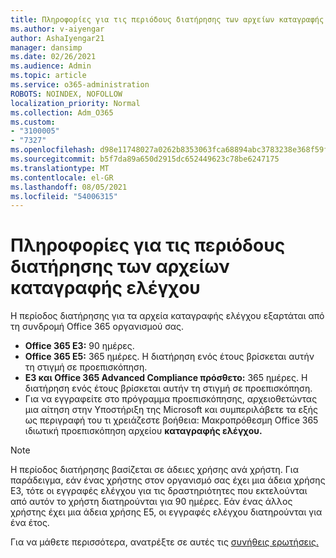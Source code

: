 ```yaml
---
title: Πληροφορίες για τις περιόδους διατήρησης των αρχείων καταγραφής ελέγχου
ms.author: v-aiyengar
author: AshaIyengar21
manager: dansimp
ms.date: 02/26/2021
ms.audience: Admin
ms.topic: article
ms.service: o365-administration
ROBOTS: NOINDEX, NOFOLLOW
localization_priority: Normal
ms.collection: Adm_O365
ms.custom:
- "3100005"
- "7327"
ms.openlocfilehash: d98e11748027a0262b8353063fca68894abc3783238e368f59f7457ea2ba0a8f
ms.sourcegitcommit: b5f7da89a650d2915dc652449623c78be6247175
ms.translationtype: MT
ms.contentlocale: el-GR
ms.lasthandoff: 08/05/2021
ms.locfileid: "54006315"
---
```

# <a name="about-audit-logs-retention-periods"></a>Πληροφορίες για τις περιόδους διατήρησης των αρχείων καταγραφής ελέγχου

Η περίοδος διατήρησης για τα αρχεία καταγραφής ελέγχου εξαρτάται από τη συνδρομή Office 365 οργανισμού σας.

- **Office 365 E3:** 90 ημέρες.
- **Office 365 E5:** 365 ημέρες. Η διατήρηση ενός έτους βρίσκεται αυτήν τη στιγμή σε προεπισκόπηση.
- **E3 και Office 365 Advanced Compliance πρόσθετο:** 365 ημέρες. Η διατήρηση ενός έτους βρίσκεται αυτήν τη στιγμή σε προεπισκόπηση.
- Για να εγγραφείτε στο πρόγραμμα προεπισκόπησης, αρχειοθετώντας μια αίτηση στην Υποστήριξη της Microsoft και συμπεριλάβετε τα εξής ως περιγραφή του τι χρειάζεστε βοήθεια: Μακροπρόθεσμη Office 365 ιδιωτική προεπισκόπηση αρχείου **καταγραφής ελέγχου.**
> [!NOTE]
> Η περίοδος διατήρησης βασίζεται σε άδειες χρήσης ανά χρήστη. Για παράδειγμα, εάν ένας χρήστης στον οργανισμό σας έχει μια άδεια χρήσης E3, τότε οι εγγραφές ελέγχου για τις δραστηριότητες που εκτελούνται από αυτόν το χρήστη διατηρούνται για 90 ημέρες. Εάν ένας άλλος χρήστης έχει μια άδεια χρήσης E5, οι εγγραφές ελέγχου διατηρούνται για ένα έτος.

Για να μάθετε περισσότερα, ανατρέξτε σε αυτές τις [συνήθεις ερωτήσεις.](https://go.microsoft.com/fwlink/?linkid=2115336)